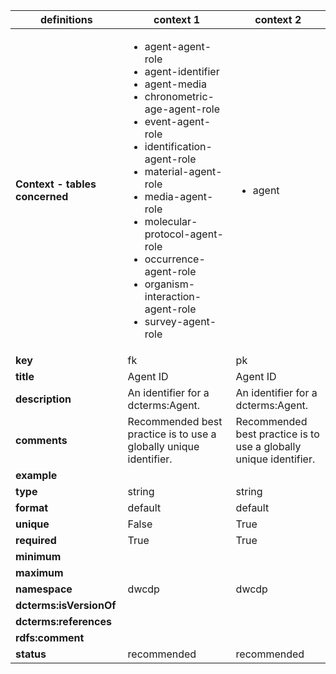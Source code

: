 | definitions | context 1 |context 2 |
|-|-|-|
| **Context - tables concerned** | <ul><li>agent-agent-role</li><li>agent-identifier</li><li>agent-media</li><li>chronometric-age-agent-role</li><li>event-agent-role</li><li>identification-agent-role</li><li>material-agent-role</li><li>media-agent-role</li><li>molecular-protocol-agent-role</li><li>occurrence-agent-role</li><li>organism-interaction-agent-role</li><li>survey-agent-role</li></ul> | <ul><li>agent</li></ul> |
| **key** | fk | pk |
| **title** | Agent ID | Agent ID |
| **description** | An identifier for a dcterms:Agent. | An identifier for a dcterms:Agent. |
| **comments** | Recommended best practice is to use a globally unique identifier. | Recommended best practice is to use a globally unique identifier. |
| **example** |  |  |
| **type** | string | string |
| **format** | default | default |
| **unique** | False | True |
| **required** | True | True |
| **minimum** |  |  |
| **maximum** |  |  |
| **namespace** | dwcdp | dwcdp |
| **dcterms:isVersionOf** |  |  |
| **dcterms:references** |  |  |
| **rdfs:comment** |  |  |
| **status** | recommended | recommended |
